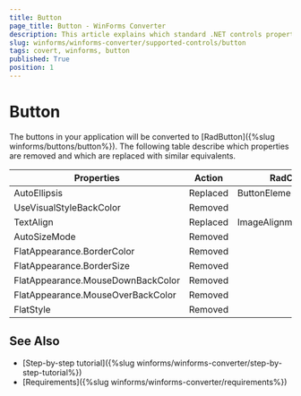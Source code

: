 ```yaml
---
title: Button
page_title: Button - WinForms Converter
description: This article explains which standard .NET controls properties are removed and which are replaced with similar equivalents. 
slug: winforms/winforms-converter/supported-controls/button
tags: covert, winforms, button
published: True
position: 1
---
```


# Button

The buttons in your application will be converted to [RadButton]({%slug winforms/buttons/button%}). The following table describe which properties are removed and which are replaced with similar equivalents.

|Properties|Action|RadControls Equivalent|
|---|---|---|
|AutoEllipsis|Replaced|ButtonElement.TextElement.AutoEllipsis|
|UseVisualStyleBackColor|Removed|   |
|TextAlign|Replaced|ImageAlignment|
|AutoSizeMode|Removed|   |
|FlatAppearance.BorderColor|Removed|   |
|FlatAppearance.BorderSize|Removed|   |
|FlatAppearance.MouseDownBackColor|Removed|   |
|FlatAppearance.MouseOverBackColor|Removed|   |
|FlatStyle |Removed|   |

## See Also

* [Step-by-step tutorial]({%slug winforms/winforms-converter/step-by-step-tutorial%})
* [Requirements]({%slug winforms/winforms-converter/requirements%})
